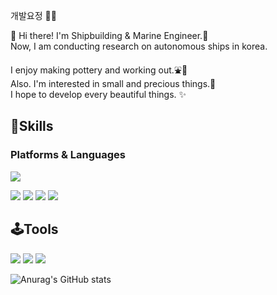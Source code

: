 개발요정 🧚‍♀️

👋 Hi there! I'm Shipbuilding & Marine Engineer.🌅   
Now, I am conducting research on autonomous ships in korea.

I enjoy making pottery and working out.⛲👟   
Also. I'm interested in small and precious things.💞   
I hope to develop every beautiful things. ✨


## 👀Skills   
### Platforms & Languages   
<img src="https://img.shields.io/badge/VisualStudioCode-007ACC?style=flat-square&logo=VisualStudioCode&logoColor=white"/>

<img src="https://img.shields.io/badge/python-3776AB?style=flat-square&logo=Python&logoColor=white"/> <img src="https://img.shields.io/badge/C++-00599C?style=flat-square&logo=C++&logoColor=white"/> <img src="https://img.shields.io/badge/C-A8B9CC?style=flat-square&logo=C&logoColor=white"/> <img src="https://img.shields.io/badge/CSharp-239120?style=flat-square&logo=CSharp&logoColor=white"/>

## 🕹Tools
<img src="https://img.shields.io/badge/Notion-000000?style=flat-square&logo=Notion&logoColor=white"/> <img src="https://img.shields.io/badge/github-181717?style=flat-square&logo=github&logoColor=white"/> <img src="https://img.shields.io/badge/github-F05032?style=flat-square&logo=git&logoColor=white"/>

![Anurag's GitHub stats](https://github-readme-stats.vercel.app/api?username=BaekSophie&show_icons=true&theme=solarized-light)
